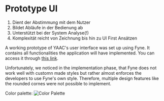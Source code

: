 # Prototype UI

1. Dient der Abstimmung mit dem Nutzer
2. Bildet Abläufe in der Bedienung ab
3. Unterstützt bei der System Analyse(!)
4. Komplexität reicht von Zeichnung bis hin zu UI First Ansätzen

A working prototype of YAAC's user interface was set up using Fyne. It contains all functionalities the application will have implemented. You can access it through [this link](https://www.figma.com/file/LafaEbsEgrPlpfGFD248Ht/Eva?type=design&node-id=0-1&mode=design&t=WLknTuXN0PHTvYjs-0).

Unfortunately, we noticed in the implementation phase, that Fyne does not work well with customn made styles but rather almost enforces the developers to use Fyne's own style. Therefore, multiple design features like the rounded cornes were not possible to implement.

Color palette:
![Color Palette](../Assets/ColorPalette.png)
